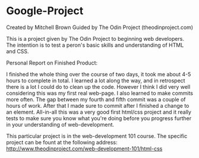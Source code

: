 # Google-Project

Created by Mitchell Brown
Guided by The Odin Project (theodinproject.com)

This is a project given by The Odin Project to beginning web developers. The intention is to test a peron's basic skills and understanding of HTML and CSS.

Personal Report on Finished Product:

I finished the whole thing over the course of two days, it took me about 4-5 hours to complete in total. I learned a lot along the way, and in retrospect there is a lot I could do to clean up the code. However I think I did very well considering this was my first real web-page. I also learned to make commits more often. The gap between my fourth and fifth commit was a couple of hours of work. After that I made sure to commit after I finished a change to an element. All-in-all this was a very good first html/css project and it really tests to make sure you know what you're doing before you progress further in your understanding of web-development.

This particular project is in the web-development 101 course. The specific project can be fount at the following address:
http://www.theodinproject.com/web-development-101/html-css
